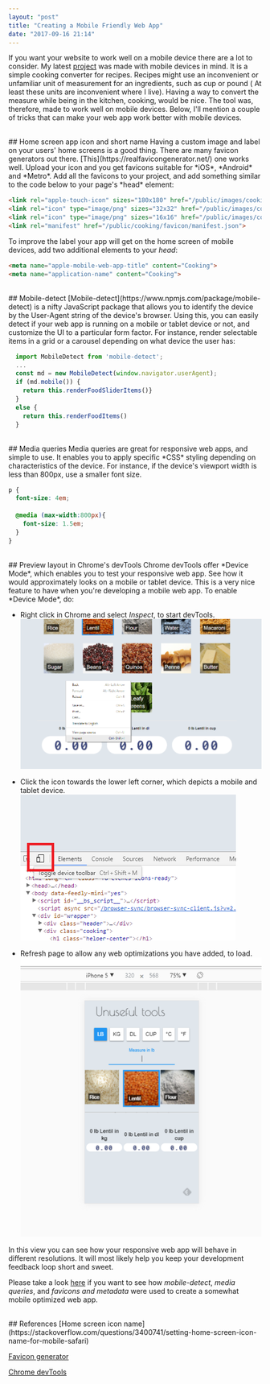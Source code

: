 ```yaml
---
layout: "post"
title: "Creating a Mobile Friendly Web App"
date: "2017-09-16 21:14"
---
```


If you want your website to work well on a mobile device there are a lot to consider. My latest [project](http://unuseful.net/cooking-converter/) was made with mobile devices in mind. It is a simple cooking converter for recipes. Recipes might use an inconvenient or unfamiliar unit of measurement for an ingredients, such as cup or pound ( At least these units are inconvenient where I live). Having a way to convert the measure while being in the kitchen, cooking, would be nice. The tool was, therefore, made to work well on mobile devices. Below, I'll mention a couple of tricks that can make your web app work better with mobile devices.

<br />
## Home screen app icon and short name
Having a custom image and label on your users' home screens is a good thing. There are many favicon generators out there. [This](https://realfavicongenerator.net/) one works well. Upload your icon and you get favicons suitable for *iOS*, *Android* and *Metro*. Add all the favicons to your project, and add something similar to the code below to your page's *head* element:

```html
<link rel="apple-touch-icon" sizes="180x180" href="/public/images/cooking/favicon/apple-touch-icon.png">
<link rel="icon" type="image/png" sizes="32x32" href="/public/images/cooking/favicon/favicon-32x32.png">
<link rel="icon" type="image/png" sizes="16x16" href="/public/images/cooking/favicon/favicon-16x16.png">
<link rel="manifest" href="/public/cooking/favicon/manifest.json">
```

To improve the label your app will get on the home screen of mobile devices, add two additional elements to your *head*:

```html
<meta name="apple-mobile-web-app-title" content="Cooking">
<meta name="application-name" content="Cooking">
```

<br />
## Mobile-detect
[Mobile-detect](https://www.npmjs.com/package/mobile-detect) is a nifty JavaScript package that allows you to identify the device by the User-Agent string of the device's browser. Using this, you can easily detect if your web app is running on a mobile or tablet device or not, and customize the UI to a particular form factor. For instance, render selectable items in a grid or a carousel depending on what device the user has:

```javascript
  import MobileDetect from 'mobile-detect';
  ...
  const md = new MobileDetect(window.navigator.userAgent);
  if (md.mobile()) {
    return this.renderFoodSliderItems()}
  }
  else {
    return this.renderFoodItems()
  }
```
<br />
## Media queries
Media queries are great for responsive web apps, and simple to use. It enables you to apply specific *CSS* styling depending on characteristics of the device. For instance, if the device's viewport width is less than 800px, use a smaller font size.

```scss
p {
  font-size: 4em;

  @media (max-width:800px){
    font-size: 1.5em;
  }
}
```

<br />
## Preview layout in Chrome's devTools
Chrome devTools offer *Device Mode*, which enables you to test your responsive web app. See how it would approximately looks on a mobile or tablet device. This is a very nice feature to have when you're developing a mobile web app. To enable *Device Mode*, do:

* Right click in Chrome and select *Inspect*, to start devTools.
![inspect](/assets/2017/creating-a-mobile-friendly-web-app/inspect.png)

* Click the icon towards the lower left corner, which depicts a mobile and tablet device.
![Device Mode](/assets/2017/creating-a-mobile-friendly-web-app/mobile-icon.png)

* Refresh page to allow any web optimizations you have added, to load.
![Device Mode](/assets/2017/creating-a-mobile-friendly-web-app/mobile-ui.png)

In this view you can see how your responsive web app will behave in different resolutions. It will most likely help you keep your development feedback loop short and sweet.
<br />

Please take a look [here](https://github.com/olavvatne/Unuseful/tree/master/app/tools/cooking-converter) if you want to see how *mobile-detect*, *media queries*, and *favicons and metadata* were used to create a somewhat mobile optimized web app.

<br />
## References
[Home screen icon name](https://stackoverflow.com/questions/3400741/setting-home-screen-icon-name-for-mobile-safari)

[Favicon generator](https://realfavicongenerator.net/)

[Chrome devTools](https://developers.google.com/web/tools/chrome-devtools/device-mode/)
